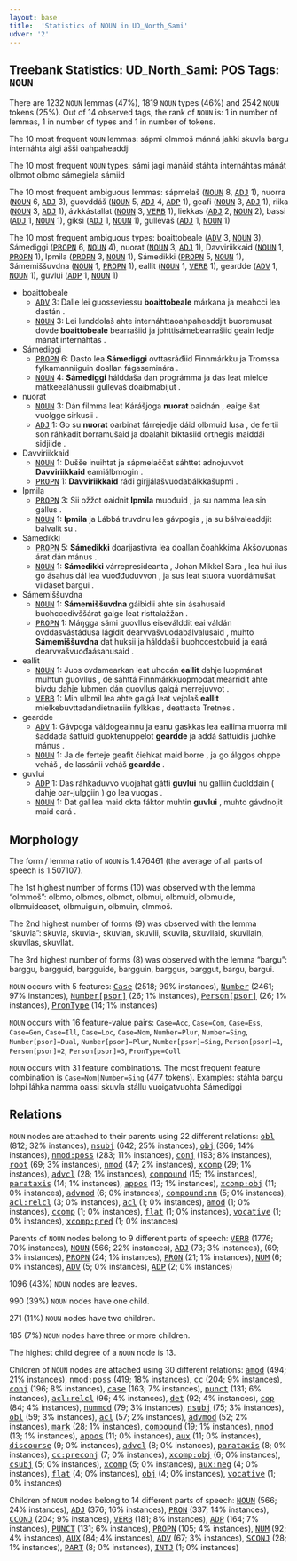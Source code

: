 ```yaml
---
layout: base
title:  'Statistics of NOUN in UD_North_Sami'
udver: '2'
---
```


## Treebank Statistics: UD_North_Sami: POS Tags: `NOUN`

There are 1232 `NOUN` lemmas (47%), 1819 `NOUN` types (46%) and 2542 `NOUN` tokens (25%).
Out of 14 observed tags, the rank of `NOUN` is: 1 in number of lemmas, 1 in number of types and 1 in number of tokens.

The 10 most frequent `NOUN` lemmas: sápmi olmmoš mánná jahki skuvla bargu internáhta áigi ášši oahpaheaddji

The 10 most frequent `NOUN` types:  sámi jagi mánáid stáhta internáhtas mánát olbmot olbmo sámegiela sámiid

The 10 most frequent ambiguous lemmas: sápmelaš (<tt><a href="sme-pos-NOUN.html">NOUN</a></tt> 8, <tt><a href="sme-pos-ADJ.html">ADJ</a></tt> 1), nuorra (<tt><a href="sme-pos-NOUN.html">NOUN</a></tt> 6, <tt><a href="sme-pos-ADJ.html">ADJ</a></tt> 3), guovddáš (<tt><a href="sme-pos-NOUN.html">NOUN</a></tt> 5, <tt><a href="sme-pos-ADJ.html">ADJ</a></tt> 4, <tt><a href="sme-pos-ADP.html">ADP</a></tt> 1), geafi (<tt><a href="sme-pos-NOUN.html">NOUN</a></tt> 3, <tt><a href="sme-pos-ADJ.html">ADJ</a></tt> 1), riika (<tt><a href="sme-pos-NOUN.html">NOUN</a></tt> 3, <tt><a href="sme-pos-ADJ.html">ADJ</a></tt> 1), ávkkástallat (<tt><a href="sme-pos-NOUN.html">NOUN</a></tt> 3, <tt><a href="sme-pos-VERB.html">VERB</a></tt> 1), liekkas (<tt><a href="sme-pos-ADJ.html">ADJ</a></tt> 2, <tt><a href="sme-pos-NOUN.html">NOUN</a></tt> 2), bassi (<tt><a href="sme-pos-ADJ.html">ADJ</a></tt> 1, <tt><a href="sme-pos-NOUN.html">NOUN</a></tt> 1), giksi (<tt><a href="sme-pos-ADJ.html">ADJ</a></tt> 1, <tt><a href="sme-pos-NOUN.html">NOUN</a></tt> 1), gullevaš (<tt><a href="sme-pos-ADJ.html">ADJ</a></tt> 1, <tt><a href="sme-pos-NOUN.html">NOUN</a></tt> 1)

The 10 most frequent ambiguous types:  boaittobeale (<tt><a href="sme-pos-ADV.html">ADV</a></tt> 3, <tt><a href="sme-pos-NOUN.html">NOUN</a></tt> 3), Sámediggi (<tt><a href="sme-pos-PROPN.html">PROPN</a></tt> 6, <tt><a href="sme-pos-NOUN.html">NOUN</a></tt> 4), nuorat (<tt><a href="sme-pos-NOUN.html">NOUN</a></tt> 3, <tt><a href="sme-pos-ADJ.html">ADJ</a></tt> 1), Davviriikkaid (<tt><a href="sme-pos-NOUN.html">NOUN</a></tt> 1, <tt><a href="sme-pos-PROPN.html">PROPN</a></tt> 1), Ipmila (<tt><a href="sme-pos-PROPN.html">PROPN</a></tt> 3, <tt><a href="sme-pos-NOUN.html">NOUN</a></tt> 1), Sámedikki (<tt><a href="sme-pos-PROPN.html">PROPN</a></tt> 5, <tt><a href="sme-pos-NOUN.html">NOUN</a></tt> 1), Sámemiššuvdna (<tt><a href="sme-pos-NOUN.html">NOUN</a></tt> 1, <tt><a href="sme-pos-PROPN.html">PROPN</a></tt> 1), eallit (<tt><a href="sme-pos-NOUN.html">NOUN</a></tt> 1, <tt><a href="sme-pos-VERB.html">VERB</a></tt> 1), geardde (<tt><a href="sme-pos-ADV.html">ADV</a></tt> 1, <tt><a href="sme-pos-NOUN.html">NOUN</a></tt> 1), guvlui (<tt><a href="sme-pos-ADP.html">ADP</a></tt> 1, <tt><a href="sme-pos-NOUN.html">NOUN</a></tt> 1)


* boaittobeale
  * <tt><a href="sme-pos-ADV.html">ADV</a></tt> 3: Dalle lei guosseviessu <b>boaittobeale</b> márkana ja meahcci lea dastán .
  * <tt><a href="sme-pos-NOUN.html">NOUN</a></tt> 3: Lei lunddolaš ahte internáhttaoahpaheaddjit buoremusat dovde <b>boaittobeale</b> bearrašiid ja johttisámebearrašiid geain ledje mánát internáhtas .
* Sámediggi
  * <tt><a href="sme-pos-PROPN.html">PROPN</a></tt> 6: Dasto lea <b>Sámediggi</b> ovttasráđiid Finnmárkku ja Tromssa fylkamanniiguin doallan fágaseminára .
  * <tt><a href="sme-pos-NOUN.html">NOUN</a></tt> 4: <b>Sámediggi</b> hálddaša dan prográmma ja das leat mielde mátkeealáhussii gullevaš doaibmabijut .
* nuorat
  * <tt><a href="sme-pos-NOUN.html">NOUN</a></tt> 3: Dán filmma leat Kárášjoga <b>nuorat</b> oaidnán , eaige šat vuolgge sirkusii .
  * <tt><a href="sme-pos-ADJ.html">ADJ</a></tt> 1: Go su <b>nuorat</b> oarbinat fárrejedje dáid olbmuid lusa , de fertii son ráhkadit borramušaid ja doalahit biktasiid ortnegis maiddái sidjiide .
* Davviriikkaid
  * <tt><a href="sme-pos-NOUN.html">NOUN</a></tt> 1: Dušše inuihtat ja sápmelaččat sáhttet adnojuvvot <b>Davviriikkaid</b> eamiálbmogin .
  * <tt><a href="sme-pos-PROPN.html">PROPN</a></tt> 1: <b>Davviriikkaid</b> ráđi girjjálašvuođabálkkašupmi .
* Ipmila
  * <tt><a href="sme-pos-PROPN.html">PROPN</a></tt> 3: Sii ožžot oaidnit <b>Ipmila</b> muođuid , ja su namma lea sin gállus .
  * <tt><a href="sme-pos-NOUN.html">NOUN</a></tt> 1: <b>Ipmila</b> ja Lábbá truvdnu lea gávpogis , ja su bálvaleaddjit bálvalit su .
* Sámedikki
  * <tt><a href="sme-pos-PROPN.html">PROPN</a></tt> 5: <b>Sámedikki</b> doarjjastivra lea doallan čoahkkima Ákšovuonas árat dán mánus .
  * <tt><a href="sme-pos-NOUN.html">NOUN</a></tt> 1: <b>Sámedikki</b> várrepresideanta , Johan Mikkel Sara , lea hui ilus go ásahus dál lea vuođđuduvvon , ja sus leat stuora vuordámušat viidáset bargui .
* Sámemiššuvdna
  * <tt><a href="sme-pos-NOUN.html">NOUN</a></tt> 1: <b>Sámemiššuvdna</b> gáibidii ahte sin ásahusaid buohccedivššárat galge leat risttalažžan .
  * <tt><a href="sme-pos-PROPN.html">PROPN</a></tt> 1: Máŋgga sámi guovllus eiseválddit eai váldán ovddasvástádusa lágidit dearvvašvuođabálvalusaid , muhto <b>Sámemiššuvdna</b> dat huksii ja hálddašii buohccestobuid ja eará dearvvašvuođaásahusaid .
* eallit
  * <tt><a href="sme-pos-NOUN.html">NOUN</a></tt> 1: Juos ovdamearkan leat uhccán <b>eallit</b> dahje luopmánat muhtun guovllus , de sáhttá Finnmárkkuopmodat mearridit ahte bivdu dahje lubmen dán guovllus galgá merrejuvvot .
  * <tt><a href="sme-pos-VERB.html">VERB</a></tt> 1: Min ulbmil lea ahte galgá leat vejolaš <b>eallit</b> mielkebuvttadandietnasiin fylkkas , deattasta Tretnes .
* geardde
  * <tt><a href="sme-pos-ADV.html">ADV</a></tt> 1: Gávpoga váldogeainnu ja eanu gaskkas lea eallima muorra mii šaddada šattuid guoktenuppelot <b>geardde</b> ja addá šattuidis juohke mánus .
  * <tt><a href="sme-pos-NOUN.html">NOUN</a></tt> 1: Ja de ferteje geafit čiehkat maid borre , ja go álggos ohppe veháš , de lassánii veháš <b>geardde</b> .
* guvlui
  * <tt><a href="sme-pos-ADP.html">ADP</a></tt> 1: Das ráhkaduvvo vuojahat gátti <b>guvlui</b> nu galliin čuolddain ( dahje oar-julggiin ) go lea vuogas .
  * <tt><a href="sme-pos-NOUN.html">NOUN</a></tt> 1: Dat gal lea maid okta fáktor muhtin <b>guvlui</b> , muhto gávdnojit maid eará .

## Morphology

The form / lemma ratio of `NOUN` is 1.476461 (the average of all parts of speech is 1.507107).

The 1st highest number of forms (10) was observed with the lemma “olmmoš”: olbmo, olbmos, olbmot, olbmui, olbmuid, olbmuide, olbmuideaset, olbmuiguin, olbmuin, olmmoš.

The 2nd highest number of forms (9) was observed with the lemma “skuvla”: skuvla, skuvla-, skuvlan, skuvlii, skuvlla, skuvllaid, skuvllain, skuvllas, skuvllat.

The 3rd highest number of forms (8) was observed with the lemma “bargu”: barggu, bargguid, bargguide, bargguin, barggus, barggut, bargu, bargui.

`NOUN` occurs with 5 features: <tt><a href="sme-feat-Case.html">Case</a></tt> (2518; 99% instances), <tt><a href="sme-feat-Number.html">Number</a></tt> (2461; 97% instances), <tt><a href="sme-feat-Number-psor.html">Number[psor]</a></tt> (26; 1% instances), <tt><a href="sme-feat-Person-psor.html">Person[psor]</a></tt> (26; 1% instances), <tt><a href="sme-feat-PronType.html">PronType</a></tt> (14; 1% instances)

`NOUN` occurs with 16 feature-value pairs: `Case=Acc`, `Case=Com`, `Case=Ess`, `Case=Gen`, `Case=Ill`, `Case=Loc`, `Case=Nom`, `Number=Plur`, `Number=Sing`, `Number[psor]=Dual`, `Number[psor]=Plur`, `Number[psor]=Sing`, `Person[psor]=1`, `Person[psor]=2`, `Person[psor]=3`, `PronType=Coll`

`NOUN` occurs with 31 feature combinations.
The most frequent feature combination is `Case=Nom|Number=Sing` (477 tokens).
Examples: stáhta bargu lohpi láhka namma oassi skuvla stállu vuoigatvuohta Sámediggi


## Relations

`NOUN` nodes are attached to their parents using 22 different relations: <tt><a href="sme-dep-obl.html">obl</a></tt> (812; 32% instances), <tt><a href="sme-dep-nsubj.html">nsubj</a></tt> (642; 25% instances), <tt><a href="sme-dep-obj.html">obj</a></tt> (366; 14% instances), <tt><a href="sme-dep-nmod-poss.html">nmod:poss</a></tt> (283; 11% instances), <tt><a href="sme-dep-conj.html">conj</a></tt> (193; 8% instances), <tt><a href="sme-dep-root.html">root</a></tt> (69; 3% instances), <tt><a href="sme-dep-nmod.html">nmod</a></tt> (47; 2% instances), <tt><a href="sme-dep-xcomp.html">xcomp</a></tt> (29; 1% instances), <tt><a href="sme-dep-advcl.html">advcl</a></tt> (28; 1% instances), <tt><a href="sme-dep-compound.html">compound</a></tt> (15; 1% instances), <tt><a href="sme-dep-parataxis.html">parataxis</a></tt> (14; 1% instances), <tt><a href="sme-dep-appos.html">appos</a></tt> (13; 1% instances), <tt><a href="sme-dep-xcomp-obj.html">xcomp:obj</a></tt> (11; 0% instances), <tt><a href="sme-dep-advmod.html">advmod</a></tt> (6; 0% instances), <tt><a href="sme-dep-compound-nn.html">compound:nn</a></tt> (5; 0% instances), <tt><a href="sme-dep-acl-relcl.html">acl:relcl</a></tt> (3; 0% instances), <tt><a href="sme-dep-acl.html">acl</a></tt> (1; 0% instances), <tt><a href="sme-dep-amod.html">amod</a></tt> (1; 0% instances), <tt><a href="sme-dep-ccomp.html">ccomp</a></tt> (1; 0% instances), <tt><a href="sme-dep-flat.html">flat</a></tt> (1; 0% instances), <tt><a href="sme-dep-vocative.html">vocative</a></tt> (1; 0% instances), <tt><a href="sme-dep-xcomp-pred.html">xcomp:pred</a></tt> (1; 0% instances)

Parents of `NOUN` nodes belong to 9 different parts of speech: <tt><a href="sme-pos-VERB.html">VERB</a></tt> (1776; 70% instances), <tt><a href="sme-pos-NOUN.html">NOUN</a></tt> (566; 22% instances), <tt><a href="sme-pos-ADJ.html">ADJ</a></tt> (73; 3% instances),  (69; 3% instances), <tt><a href="sme-pos-PROPN.html">PROPN</a></tt> (24; 1% instances), <tt><a href="sme-pos-PRON.html">PRON</a></tt> (21; 1% instances), <tt><a href="sme-pos-NUM.html">NUM</a></tt> (6; 0% instances), <tt><a href="sme-pos-ADV.html">ADV</a></tt> (5; 0% instances), <tt><a href="sme-pos-ADP.html">ADP</a></tt> (2; 0% instances)

1096 (43%) `NOUN` nodes are leaves.

990 (39%) `NOUN` nodes have one child.

271 (11%) `NOUN` nodes have two children.

185 (7%) `NOUN` nodes have three or more children.

The highest child degree of a `NOUN` node is 13.

Children of `NOUN` nodes are attached using 30 different relations: <tt><a href="sme-dep-amod.html">amod</a></tt> (494; 21% instances), <tt><a href="sme-dep-nmod-poss.html">nmod:poss</a></tt> (419; 18% instances), <tt><a href="sme-dep-cc.html">cc</a></tt> (204; 9% instances), <tt><a href="sme-dep-conj.html">conj</a></tt> (196; 8% instances), <tt><a href="sme-dep-case.html">case</a></tt> (163; 7% instances), <tt><a href="sme-dep-punct.html">punct</a></tt> (131; 6% instances), <tt><a href="sme-dep-acl-relcl.html">acl:relcl</a></tt> (96; 4% instances), <tt><a href="sme-dep-det.html">det</a></tt> (92; 4% instances), <tt><a href="sme-dep-cop.html">cop</a></tt> (84; 4% instances), <tt><a href="sme-dep-nummod.html">nummod</a></tt> (79; 3% instances), <tt><a href="sme-dep-nsubj.html">nsubj</a></tt> (75; 3% instances), <tt><a href="sme-dep-obl.html">obl</a></tt> (59; 3% instances), <tt><a href="sme-dep-acl.html">acl</a></tt> (57; 2% instances), <tt><a href="sme-dep-advmod.html">advmod</a></tt> (52; 2% instances), <tt><a href="sme-dep-mark.html">mark</a></tt> (28; 1% instances), <tt><a href="sme-dep-compound.html">compound</a></tt> (19; 1% instances), <tt><a href="sme-dep-nmod.html">nmod</a></tt> (13; 1% instances), <tt><a href="sme-dep-appos.html">appos</a></tt> (11; 0% instances), <tt><a href="sme-dep-aux.html">aux</a></tt> (11; 0% instances), <tt><a href="sme-dep-discourse.html">discourse</a></tt> (9; 0% instances), <tt><a href="sme-dep-advcl.html">advcl</a></tt> (8; 0% instances), <tt><a href="sme-dep-parataxis.html">parataxis</a></tt> (8; 0% instances), <tt><a href="sme-dep-cc-preconj.html">cc:preconj</a></tt> (7; 0% instances), <tt><a href="sme-dep-xcomp-obj.html">xcomp:obj</a></tt> (6; 0% instances), <tt><a href="sme-dep-csubj.html">csubj</a></tt> (5; 0% instances), <tt><a href="sme-dep-xcomp.html">xcomp</a></tt> (5; 0% instances), <tt><a href="sme-dep-aux-neg.html">aux:neg</a></tt> (4; 0% instances), <tt><a href="sme-dep-flat.html">flat</a></tt> (4; 0% instances), <tt><a href="sme-dep-obj.html">obj</a></tt> (4; 0% instances), <tt><a href="sme-dep-vocative.html">vocative</a></tt> (1; 0% instances)

Children of `NOUN` nodes belong to 14 different parts of speech: <tt><a href="sme-pos-NOUN.html">NOUN</a></tt> (566; 24% instances), <tt><a href="sme-pos-ADJ.html">ADJ</a></tt> (376; 16% instances), <tt><a href="sme-pos-PRON.html">PRON</a></tt> (337; 14% instances), <tt><a href="sme-pos-CCONJ.html">CCONJ</a></tt> (204; 9% instances), <tt><a href="sme-pos-VERB.html">VERB</a></tt> (181; 8% instances), <tt><a href="sme-pos-ADP.html">ADP</a></tt> (164; 7% instances), <tt><a href="sme-pos-PUNCT.html">PUNCT</a></tt> (131; 6% instances), <tt><a href="sme-pos-PROPN.html">PROPN</a></tt> (105; 4% instances), <tt><a href="sme-pos-NUM.html">NUM</a></tt> (92; 4% instances), <tt><a href="sme-pos-AUX.html">AUX</a></tt> (84; 4% instances), <tt><a href="sme-pos-ADV.html">ADV</a></tt> (67; 3% instances), <tt><a href="sme-pos-SCONJ.html">SCONJ</a></tt> (28; 1% instances), <tt><a href="sme-pos-PART.html">PART</a></tt> (8; 0% instances), <tt><a href="sme-pos-INTJ.html">INTJ</a></tt> (1; 0% instances)

